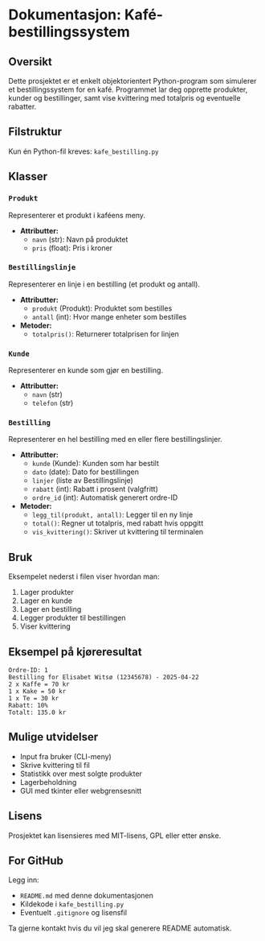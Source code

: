 # Dokumentasjon: Kafé-bestillingssystem

## Oversikt
Dette prosjektet er et enkelt objektorientert Python-program som simulerer et bestillingssystem for en kafé. Programmet lar deg opprette produkter, kunder og bestillinger, samt vise kvittering med totalpris og eventuelle rabatter.

## Filstruktur
Kun én Python-fil kreves: `kafe_bestilling.py`

## Klasser

### `Produkt`
Representerer et produkt i kaféens meny.
- **Attributter:**
  - `navn` (str): Navn på produktet
  - `pris` (float): Pris i kroner

### `Bestillingslinje`
Representerer en linje i en bestilling (et produkt og antall).
- **Attributter:**
  - `produkt` (Produkt): Produktet som bestilles
  - `antall` (int): Hvor mange enheter som bestilles
- **Metoder:**
  - `totalpris()`: Returnerer totalprisen for linjen

### `Kunde`
Representerer en kunde som gjør en bestilling.
- **Attributter:**
  - `navn` (str)
  - `telefon` (str)

### `Bestilling`
Representerer en hel bestilling med en eller flere bestillingslinjer.
- **Attributter:**
  - `kunde` (Kunde): Kunden som har bestilt
  - `dato` (date): Dato for bestillingen
  - `linjer` (liste av Bestillingslinje)
  - `rabatt` (int): Rabatt i prosent (valgfritt)
  - `ordre_id` (int): Automatisk generert ordre-ID
- **Metoder:**
  - `legg_til(produkt, antall)`: Legger til en ny linje
  - `total()`: Regner ut totalpris, med rabatt hvis oppgitt
  - `vis_kvittering()`: Skriver ut kvittering til terminalen

## Bruk
Eksempelet nederst i filen viser hvordan man:
1. Lager produkter
2. Lager en kunde
3. Lager en bestilling
4. Legger produkter til bestillingen
5. Viser kvittering

## Eksempel på kjøreresultat
```
Ordre-ID: 1
Bestilling for Elisabet Witsø (12345678) - 2025-04-22
2 x Kaffe = 70 kr
1 x Kake = 50 kr
1 x Te = 30 kr
Rabatt: 10%
Totalt: 135.0 kr
```

## Mulige utvidelser
- Input fra bruker (CLI-meny)
- Skrive kvittering til fil
- Statistikk over mest solgte produkter
- Lagerbeholdning
- GUI med tkinter eller webgrensesnitt

## Lisens
Prosjektet kan lisensieres med MIT-lisens, GPL eller etter ønske.

## For GitHub
Legg inn:
- `README.md` med denne dokumentasjonen
- Kildekode i `kafe_bestilling.py`
- Eventuelt `.gitignore` og lisensfil

Ta gjerne kontakt hvis du vil jeg skal generere README automatisk.

